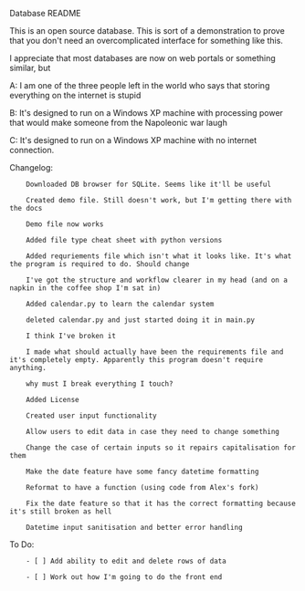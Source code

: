 
Database README

This is an open source database. This is sort of a demonstration to prove that you don't need an overcomplicated interface for something like this.

I appreciate that most databases are now on web portals or something similar, but 

A: I am one of the three people left in the world who says that storing everything on the internet is stupid

B: It's designed to run on a Windows XP machine with processing power that would make someone from the Napoleonic war laugh

C: It's designed to run on a Windows XP machine with no internet connection.

Changelog:

        Downloaded DB browser for SQLite. Seems like it'll be useful
        
        Created demo file. Still doesn't work, but I'm getting there with the docs
        
        Demo file now works
        
        Added file type cheat sheet with python versions
        
        Added requriements file which isn't what it looks like. It's what the program is required to do. Should change
        
        I've got the structure and workflow clearer in my head (and on a napkin in the coffee shop I'm sat in)
        
        Added calendar.py to learn the calendar system
        
        deleted calendar.py and just started doing it in main.py
        
        I think I've broken it

        I made what should actually have been the requirements file and it's completely empty. Apparently this program doesn't require anything.

        why must I break everything I touch?

        Added License
        
        Created user input functionality

        Allow users to edit data in case they need to change something
        
        Change the case of certain inputs so it repairs capitalisation for them
        
        Make the date feature have some fancy datetime formatting

        Reformat to have a function (using code from Alex's fork)

        Fix the date feature so that it has the correct formatting because it's still broken as hell
        
        Datetime input sanitisation and better error handling

To Do:
        
        - [ ] Add ability to edit and delete rows of data

        - [ ] Work out how I'm going to do the front end
